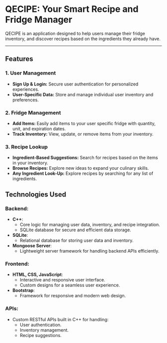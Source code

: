 # QECIPE: Your Smart Recipe and Fridge Manager

QECIPE is an application designed to help users manage their fridge inventory, and discover recipes based on the ingredients they already have.

---

## Features

### 1. **User Management**
- **Sign Up & Login:** Secure user authentication for personalized experiences.
- **User-Specific Data:** Store and manage individual user inventory and preferences.


### 2. **Fridge Management**
- **Add Items:** Easily add items to your user specific fridge with quantity, unit, and expiration dates.
- **Track Inventory:** View, update, or remove items from your inventory.


### 3. **Recipe Lookup**
- **Ingredient-Based Suggestions:** Search for recipes based on the items in your inventory.
- **Browse Recipes:** Explore new ideas to expand your culinary skills.
- **Any Ingredient Look-Up:** Explore recipes by searching for any list of ingredients.
    

## Technologies Used

### Backend:
- **C++**:
  - Core logic for managing user data, inventory, and recipe integration.
  - SQLite database for secure and efficient data storage.
- **SQLite**:
  - Relational database for storing user data and inventory.
- **Mongoose Server**:
  - Lightweight server framework for handling backend APIs efficiently.

### Frontend:
- **HTML, CSS, JavaScript**:
  - Interactive and responsive user interface.
  - Custom designs for a seamless user experience.
- **Bootstrap**:
  - Framework for responsive and modern web design.

### APIs:
- Custom RESTful APIs built in C++ for handling:
  - User authentication.
  - Inventory management.
  - Recipe suggestions.

